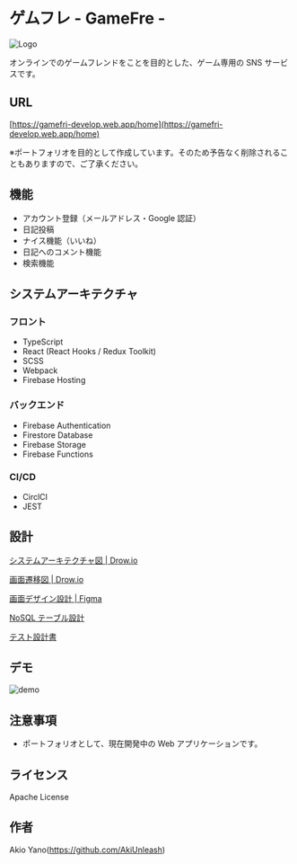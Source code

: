 # ゲムフレ - GameFre -

![Logo](https://user-images.githubusercontent.com/50258433/114296250-360de280-9ae5-11eb-8aa6-e5f37587c029.png)

オンラインでのゲームフレンドをことを目的とした、ゲーム専用の SNS サービスです。

## URL

[https://gamefri-develop.web.app/home](https://gamefri-develop.web.app/home)

※ポートフォリオを目的として作成しています。そのため予告なく削除されることもありますので、ご了承ください。

## 機能

-   アカウント登録（メールアドレス・Google 認証）
-   日記投稿
-   ナイス機能（いいね）
-   日記へのコメント機能
-   検索機能

## システムアーキテクチャ

### フロント

-   TypeScript
-   React (React Hooks / Redux Toolkit)
-   SCSS
-   Webpack
-   Firebase Hosting

### バックエンド

-   Firebase Authentication
-   Firestore Database
-   Firebase Storage
-   Firebase Functions

### CI/CD

-   CirclCI
-   JEST

## 設計

[システムアーキテクチャ図 | Drow.io](https://app.diagrams.net/#G18t-yQU9zHGWhxXlimM6lLm00VVo--2qw)

[画面遷移図 | Drow.io](https://drive.google.com/file/d/12aOQ-RLpe29DhBFEwlB7hkRPsoGvFO6h/view)

[画面デザイン設計 | Figma](https://www.figma.com/file/HSyJdXKzRqMHOUYlPDH3a8/%E7%94%BB%E9%9D%A2%E3%83%87%E3%82%B6%E3%82%A4%E3%83%B3-for-WEB?node-id=0%3A1)

[NoSQL テーブル設計](https://docs.google.com/spreadsheets/d/1JgNsf_6CDRcioexxKPhaqMXlLiXx8-773UpSgGYmXBY/edit?usp=sharing)

[テスト設計書](https://docs.google.com/spreadsheets/d/1upi4UFiQxSNsRuPCO1lObkuu0SqE6tPdV8C9byEN65c/edit?usp=sharing)

## デモ

![demo](https://user-images.githubusercontent.com/50258433/114296595-314a2e00-9ae7-11eb-8e56-c523a3790fd9.gif)

## 注意事項

-   ポートフォリオとして、現在開発中の Web アプリケーションです。

## ライセンス

Apache License

## 作者

Akio Yano(https://github.com/AkiUnleash)
